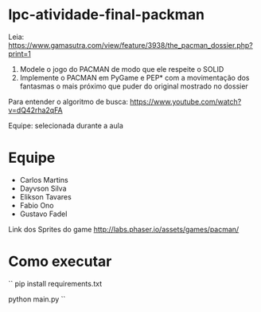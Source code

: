 # lpc-atividade-final-packman

Leia: https://www.gamasutra.com/view/feature/3938/the_pacman_dossier.php?print=1


1) Modele o jogo do PACMAN de modo que ele respeite o SOLID
2) Implemente o PACMAN em PyGame e PEP* com a movimentação dos fantasmas o mais próximo que puder do original mostrado no dossier

Para entender o algoritmo de busca: https://www.youtube.com/watch?v=dQ42rha2qFA


Equipe: selecionada durante a aula

# Equipe

- Carlos Martins
- Dayvson Silva
- Elikson Tavares
- Fabio Ono
- Gustavo Fadel


Link dos Sprites do game
http://labs.phaser.io/assets/games/pacman/

# Como executar 
``
pip install requirements.txt

python main.py
``
